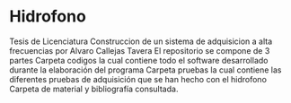 # Hidrofono
Tesis de Licenciatura Construccion de un sistema de adquisicion a alta frecuencias por Alvaro Callejas Tavera
El repositorio se compone de 3 partes
Carpeta codigos la cual contiene todo el software desarrollado durante la elaboración del programa
Carpeta pruebas la cual contiene las diferentes pruebas de adquisición que se han hecho con el hidrofono
Carpeta de material y bibliografía consultada.
